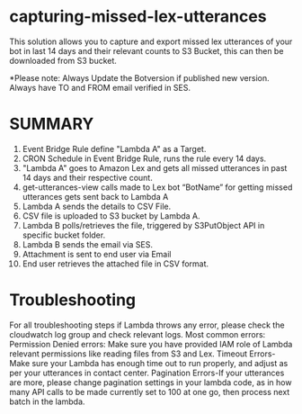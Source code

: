 # capturing-missed-lex-utterances

This solution allows you to capture and export missed lex utterances of your bot in last 14 days and their relevant counts to S3 Bucket, this can then be downloaded from S3 bucket.

*Please note:
Always Update the Botversion if published new version.
Always have TO and FROM email verified in SES.


# SUMMARY

1. Event Bridge Rule define "Lambda A" as a Target. 
2. CRON Schedule in Event Bridge Rule, runs the rule every 14 days. 
3. "Lambda A" goes to Amazon Lex and gets all missed utterances in past 14 days and their respective count.
4. get-utterances-view calls made to Lex bot “BotName” for getting missed utterances gets sent back to Lambda A
5. Lambda A sends the details to CSV File. 
6. CSV file is uploaded to S3 bucket by Lambda A. 
7. Lambda B polls/retrieves the file, triggered by S3PutObject API in specific bucket folder. 
8. Lambda B sends the email via SES. 
9. Attachment is sent to end user via Email 
10. End user retrieves the attached file in CSV format.


# Troubleshooting

For all troubleshooting steps if Lambda throws any error, please check the cloudwatch log group and check relevant logs.
Most common errors: Permission Denied errors: Make sure you have provided IAM role of Lambda relevant permissions like reading files from S3 and Lex. 
Timeout Errors- Make sure your Lambda has enough time out to run properly, and adjust as per your utterances in contact center. 
Pagination Errors-If your utterances are more, please change pagination settings in your lambda code, as in how many API calls to be made currently set to 100 at one go, then process next batch in the lambda.
